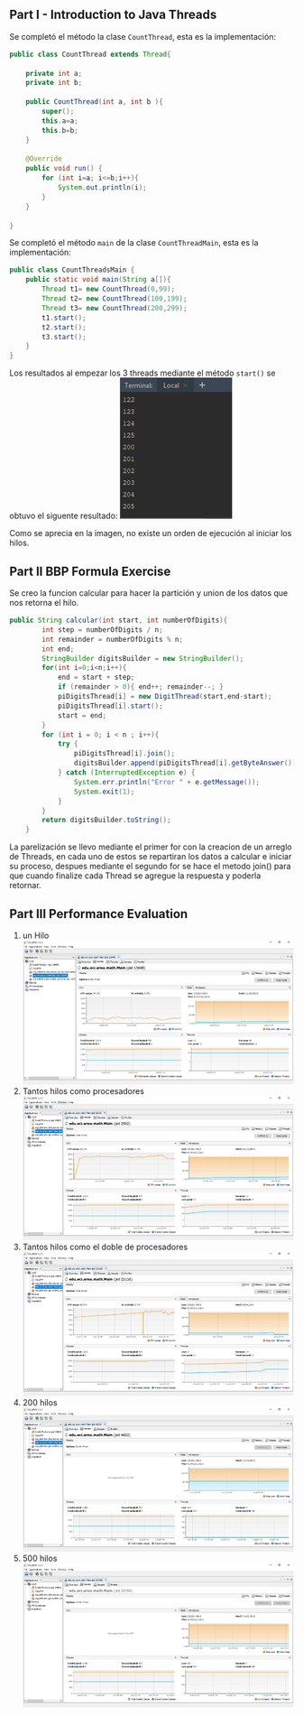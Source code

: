 ## Part I - Introduction to Java Threads

Se completó el método la clase `CountThread`, esta es la implementación:

```java
public class CountThread extends Thread{

    private int a;
    private int b;

    public CountThread(int a, int b ){
        super();
        this.a=a;
        this.b=b;
    }

    @Override
    public void run() {
        for (int i=a; i<=b;i++){
            System.out.println(i);
        }
    }

}
```

Se completó el método `main` de la clase `CountThreadMain`, esta es la implementación:

```java
public class CountThreadsMain {
    public static void main(String a[]){
        Thread t1= new CountThread(0,99);
        Thread t2= new CountThread(100,199);
        Thread t3= new CountThread(200,299);
        t1.start();
        t2.start();
        t3.start();
    }
}
```

Los resultados al empezar los 3 threads mediante el método `start()` se obtuvo el siguente resultado:
![](img/start_count.PNG)

Como se aprecia en la imagen, no existe un orden de ejecución al iniciar los hilos.

## Part II BBP Formula Exercise

Se creo la funcion calcular para hacer la partición y union de los datos que nos retorna el hilo.

```java
public String calcular(int start, int numberOfDigits){
        int step = numberOfDigits / n;
        int remainder = numberOfDigits % n;
        int end;
        StringBuilder digitsBuilder = new StringBuilder();
        for(int i=0;i<n;i++){
            end = start + step;
            if (remainder > 0){ end++; remainder--; }
            piDigitsThread[i] = new DigitThread(start,end-start);
            piDigitsThread[i].start();
            start = end;
        }
        for (int i = 0; i < n ; i++){
            try {
                piDigitsThread[i].join();
                digitsBuilder.append(piDigitsThread[i].getByteAnswer());
            } catch (InterruptedException e) {
                System.err.println("Error " + e.getMessage());
                System.exit(1);
            }
        }
        return digitsBuilder.toString();
    }
```

La parelización se llevo mediante el primer for con la creacion de un arreglo de Threads, en cada uno de estos se repartiran los datos a calcular e iniciar su proceso, despues mediante el segundo for se hace el metodo join() para que cuando finalize cada Thread se agregue la respuesta y poderla retornar.

## Part III Performance Evaluation

1. un Hilo
   ![](img/unHilo.png)
2. Tantos hilos como procesadores
   ![](img/hilosProcesadores.png)
3. Tantos hilos como el doble de procesadores
   ![](img/hilosDoblePro.png)
4. 200 hilos
   ![](img/200h.png)
5. 500 hilos
   ![](img/500h.png)
